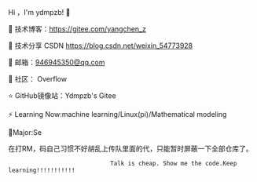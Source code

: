 Hi ，I'm ydmpzb! 👋

🏡 技术博客：https://gitee.com/yangchen_z

🌱 技术分享 CSDN  https://blog.csdn.net/weixin_54773928

💬 邮箱：946945350@qq.com

🤔 社区： Overflow

⭐️ GitHub镜像站：Ydmpzb's Gitee

⚡ Learning Now:machine learning/Linux(pi)/Mathematical modeling

🤫Major:Se
 
 在打RM，码自己习惯不好胡乱上传队里面的代，只能暂时屏蔽一下全部仓库了。

                                 Talk is cheap. Show me the code.Keep learning!!!!!!!!!!!
